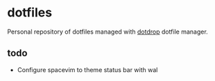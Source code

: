# dotfiles
Personal repository of dotfiles managed with
[dotdrop](https://github.com/deadc0de6/dotdrop) dotfile manager.

## todo
- Configure spacevim to theme status bar with wal
